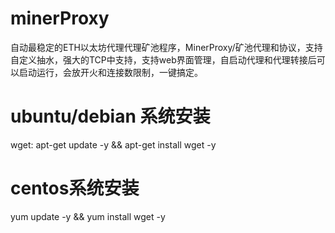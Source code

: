 # minerProxy
自动最稳定的ETH以太坊代理代理矿池程序，MinerProxy/矿池代理和协议，支持自定义抽水，强大的TCP中支持，支持web界面管理，自启动代理和代理转接后可以启动运行，会放开火和连接数限制，一键搞定。
# ubuntu/debian 系统安装

wget: apt-get update -y && apt-get install wget -y
# centos系统安装

yum update -y && yum install wget -y

